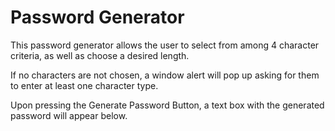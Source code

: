 # Password Generator

This password generator allows the user to select from among 4 character criteria, as well as choose a desired length. 

If no characters are not chosen, a window alert will pop up asking for them to enter at least one character type. 

Upon pressing the Generate Password Button, a text box with the generated password will appear below. 